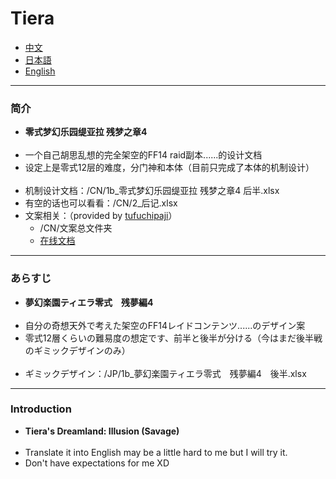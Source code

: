# Tiera
* [中文](#1)
* [日本語](#2)
* [English](#3)

***
### <h3 id='1'>简介</h3>
  - **零式梦幻乐园缇亚拉 残梦之章4** <br><br>
  - 一个自己胡思乱想的完全架空的FF14 raid副本......的设计文档 <br>
  - 设定上是零式12层的难度，分门神和本体（目前只完成了本体的机制设计）<br><br>
  - 机制设计文档：/CN/1b_零式梦幻乐园缇亚拉 残梦之章4 后半.xlsx <br>
  - 有空的话也可以看看：/CN/2_后记.xlsx <br>
  - 文案相关：（provided by [tufuchipaji](https://github.com/tufuchipaji)）
    - /CN/文案总文件夹 <br>
    - [在线文档](https://docs.qq.com/sheet/DQVhIaXZqbmxmSUJx?tab=BB08J2&_t=1660295728360) <br>

*** 
### <h3 id='2'>あらすじ</h3>
  - **夢幻楽園ティエラ零式　残夢編4** <br><br>
  - 自分の奇想天外で考えた架空のFF14レイドコンテンツ......のデザイン案 <br>
  - 零式12層くらいの難易度の想定です、前半と後半が分ける（今はまだ後半戦のギミックデザインのみ）<br><br>
  - ギミックデザイン：/JP/1b_夢幻楽園ティエラ零式　残夢編4　後半.xlsx <br>

*** 
### <h3 id='3'>Introduction</h3>
  - **Tiera's Dreamland: Illusion (Savage)** <br><br>
  - Translate it into English may be a little hard to me but I will try it.<br>
  - Don't have expectations for me XD <br>
<br>

